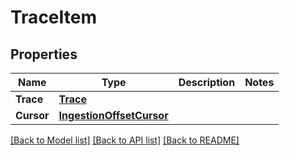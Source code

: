 # TraceItem

## Properties

Name | Type | Description | Notes
------------ | ------------- | ------------- | -------------
**Trace** | [**Trace**](Trace.md) |  | 
**Cursor** | [**IngestionOffsetCursor**](IngestionOffsetCursor.md) |  | 

[[Back to Model list]](../README.md#documentation-for-models) [[Back to API list]](../README.md#documentation-for-api-endpoints) [[Back to README]](../README.md)


